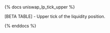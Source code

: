 {% docs uniswap_lp_tick_upper %}

[BETA TABLE] - Upper tick of the liquidity position.

{% enddocs %}